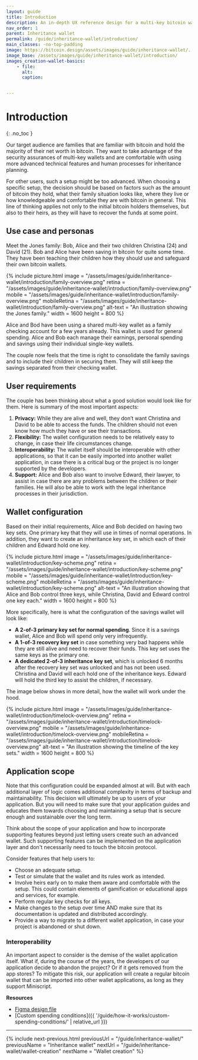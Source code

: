 ```yaml
---
layout: guide
title: Introduction
description: An in-depth UX reference design for a multi-key bitcoin wallet with inheritance features designed for families.
nav_order: 1
parent: Inheritance wallet
permalink: /guide/inheritance-wallet/introduction/
main_classes: -no-top-padding
image: https://bitcoin.design/assets/images/guide/inheritance-wallet/...
image_base: /assets/images/guide/inheritance-wallet/introduction/
images_creation-wallet-basics:
    - file: 
      alt: 
      caption: 


---
```


<!--

Editor's notes

This page covers ....  

Illustration sources

https://www.figma.com/file/h5GP5v5dYfpXXfEUXf6nvC/Family-inheritance-wallet?type=design&node-id=5542%3A2119&mode=design&t=sBtcvrDzb8MPtWaK-1

-->

# Introduction 
{: .no_toc }

Our target audience are families that are familiar with bitcoin and hold the majority of their net worth in bitcoin. They want to take advantage of the security assurances of multi-key wallets and are comfortable with using more advanced technical features and human processes for inheritance planning.  

For other users, such a setup might be too advanced. When choosing a specific setup, the decision should be based on factors such as the amount of bitcoin they hold, what their family situation looks like, where they live or how knowledgeable and comfortable they are with bitcoin in general. This line of thinking applies not only to the initial bitcoin holders themselves, but also to their heirs, as they will have to recover the funds at some point.

## Use case and personas
Meet the Jones family: Bob, Alice and their two children Christina (24) and David (21). Bob and Alice have been saving in bitcoin for quite some time. They have been teaching their children how they should use and safeguard their own bitcoin wallets. 

{% include picture.html
   image = "/assets/images/guide/inheritance-wallet/introduction/family-overview.png"
   retina = "/assets/images/guide/inheritance-wallet/introduction/family-overview.png"
   mobile = "/assets/images/guide/inheritance-wallet/introduction/family-overview.png"
   mobileRetina = "/assets/images/guide/inheritance-wallet/introduction/family-overview.png"
   alt-text = "An illustration showing the Jones family."
   width = 1600
   height = 800
%}

Alice and Bod have been using a shared multi-key wallet as a family checking account for a few years already. This wallet is used for general spending. Alice and Bob each manage their earnings, personal spending and savings using their individual single-key wallets. 

The couple now feels that the time is right to consolidate the family savings and to include their children in securing them. They will still keep the savings separated from their checking wallet.

## User requirements
The couple has been thinking about what a good solution would look like for them. Here is summary of the most important aspects:

1. **Privacy:** While they are alive and well, they don’t want Christina and David to be able to access the funds. The children should not even know how much they have or see their transactions.
2. **Flexibility:** The wallet configuration needs to be relatively easy to change, in case their life circumstances change.
3. **Interoperability:** The wallet itself should be interoperable with other applications, so that it can be easily imported into another wallet application, in case there is a critical bug or the project is no longer supported by the developers.
4. **Support:** Alice and Bob also want to involve Edward, their lawyer, to assist in case there are any problems between the children or their families. He will also be able to work with the legal inheritance processes in their jurisdiction.

## Wallet configuration
Based on their initial requirements, Alice and Bob decided on having two key sets. One primary key that they will use in times of normal operations. In addition, they want to create an inheritance key set, in which each of their children and Edward hold one key.  

{% include picture.html
   image = "/assets/images/guide/inheritance-wallet/introduction/key-scheme.png"
   retina = "/assets/images/guide/inheritance-wallet/introduction/key-scheme.png"
   mobile = "/assets/images/guide/inheritance-wallet/introduction/key-scheme.png"
   mobileRetina = "/assets/images/guide/inheritance-wallet/introduction/key-scheme.png"
   alt-text = "An illustration showing that Alice and Bob control three keys, while Christina, David and Edward control one key each."
   width = 1600
   height = 800
%}

More specifically, here is what the configuration of the savings wallet will look like:

- **A 2-of-3 primary key set for normal spending**. Since it is a savings wallet, Alice and Bob will spend only very infrequently.
- **A 1-of-3 recovery key set** in case something very bad happens while they are still alive and need to recover their funds. This key set uses the same keys as the primary one.
- **A dedicated 2-of-3 inheritance key set**, which is unlocked 6 months after the recovery key set was unlocked and has not been used. Christina and David will each hold one of the inheritance keys. Edward will hold the third key to assist the children, if necessary.


The image below shows in more detail, how the wallet will work under the hood. 

{% include picture.html
   image = "/assets/images/guide/inheritance-wallet/introduction/timelock-overview.png"
   retina = "/assets/images/guide/inheritance-wallet/introduction/timelock-overview.png"
   mobile = "/assets/images/guide/inheritance-wallet/introduction/timelock-overview.png"
   mobileRetina = "/assets/images/guide/inheritance-wallet/introduction/timelock-overview.png"
   alt-text = "An illustration showing the timeline of the key sets."
   width = 1600
   height = 800
%}

## Application scope
Note that this configuration could be expanded almost at will. But with each additional layer of logic comes additional complexity in terms of backup and maintainability. This decision will ultimately be up to users of your application. But you will need to make sure that your application guides and educates them towards choosing and maintaining a setup that is secure enough and sustainable over the long term. 

Think about the scope of your application and how to incorporate supporting features beyond just letting users create such an advanced wallet. Such supporting features can be implemented on the application layer and don't necessarily need to touch the bitcoin protocol.

Consider features that help users to:

- Choose an adequate setup.
- Test or simulate that the wallet and its rules work as intended.
- Involve heirs early on to make them aware and comfortable with the setup. This could contain elements of gamification or educational apps and services, for example. 
- Perform regular key checks for all keys. 
- Make changes to the setup over time AND make sure that its documentation is updated and distributed accordingly.
- Provide a way to migrate to a different wallet application, in case your project is abandoned or shut down.

### Interoperability

An important aspect to consider is the demise of the wallet application itself. What if, during the course of the years, the developers of our application decide to abandon the project? Or if it gets removed from the app stores? To mitigate this risk, our application will create a regular bitcoin wallet that can be imported into other wallet applications, as long as they support Miniscript. 


**Resources**
- [Figma design file](https://www.figma.com/file/h5GP5v5dYfpXXfEUXf6nvC/Family-inheritance-wallet?type=design&node-id=5542%3A2119&mode=design&t=sBtcvrDzb8MPtWaK-1)
- [Custom spending conditions]({{ '/guide/how-it-works/custom-spending-conditions/' | relative_url }})

---

{% include next-previous.html
   previousUrl = "/guide/inheritance-wallet/"
   previousName = "Inheritance wallet"
   nextUrl = "/guide/inheritance-wallet/wallet-creation"
   nextName = "Wallet creation"
%}
